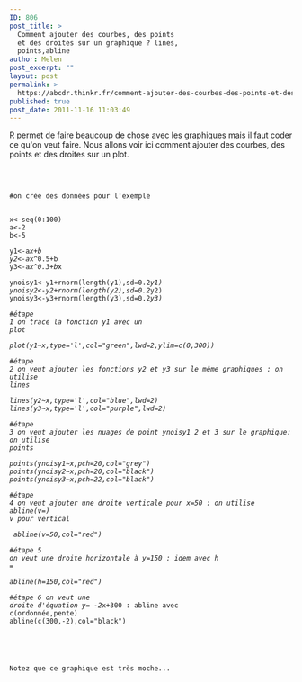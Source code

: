 ```yaml
---
ID: 806
post_title: >
  Comment ajouter des courbes, des points
  et des droites sur un graphique ? lines,
  points,abline
author: Melen
post_excerpt: ""
layout: post
permalink: >
  https://abcdr.thinkr.fr/comment-ajouter-des-courbes-des-points-et-des-droites-sur-un-graphique-lines-pointsabline/
published: true
post_date: 2011-11-16 11:03:49
---
```

R permet de faire beaucoup de chose avec les graphiques mais il faut coder ce qu'on veut faire. Nous allons voir ici comment ajouter des courbes, des points et des droites sur un plot.<br /><br /> <pre><code><br /><br />#on crée des données pour l'exemple<br /><br /> x&lt;-seq(0:100)<br />a&lt;-2<br />b&lt;-5<br /><br />y1&lt;-a*x+b<br />y2&lt;-a*x^0.5+b<br />y3&lt;-a*x^0.3+b*x<br /><br />ynoisy1&lt;-y1+rnorm(length(y1),sd=0.2*y1)<br />ynoisy2&lt;-y2+rnorm(length(y2),sd=0.2*y2)<br />ynoisy3&lt;-y3+rnorm(length(y3),sd=0.2*y3)<br /><br />#étape 1 on trace la fonction y1 avec un plot<br /><br />plot(y1~x,type='l',col="green",lwd=2,ylim=c(0,300))<br /><br />#étape 2 on veut ajouter les fonctions y2 et y3 sur le même graphiques : on utilise lines<br /><br />lines(y2~x,type='l',col="blue",lwd=2)<br />lines(y3~x,type='l',col="purple",lwd=2)<br /><br />#étape 3 on veut ajouter les nuages de point ynoisy1 2 et 3 sur le graphique: on utilise points<br /><br />points(ynoisy1~x,pch=20,col="grey")<br />points(ynoisy2~x,pch=20,col="black")<br />points(ynoisy3~x,pch=22,col="black")<br /><br />#étape 4 on veut ajouter une droite verticale pour x=50 : on utilise abline(v=) v pour vertical<br /><br /> abline(v=50,col="red")<br /><br />#étape 5 on veut une droite horizontale à y=150 : idem avec h =<br /><br />abline(h=150,col="red")<br /><br />#étape 6 on veut une droite d'équation y= -2*x+300 : abline avec c(ordonnée,pente)<br />abline(c(300,-2),col="black") <br /> <br /></pre> <br /><br />Notez que ce graphique est très moche...<br /><br />